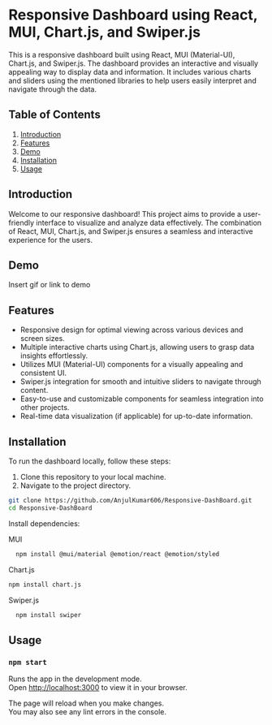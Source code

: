# Responsive Dashboard using React, MUI, Chart.js, and Swiper.js

This is a responsive dashboard built using React, MUI (Material-UI), Chart.js, and Swiper.js. The dashboard provides an interactive and visually appealing way to display data and information. It includes various charts and sliders using the mentioned libraries to help users easily interpret and navigate through the data.

## Table of Contents

1. [Introduction](#introduction)
2. [Features](#features)
3. [Demo](#demo)
4. [Installation](#installation)
5. [Usage](#usage)


## Introduction

Welcome to our responsive dashboard! This project aims to provide a user-friendly interface to visualize and analyze data effectively. The combination of React, MUI, Chart.js, and Swiper.js ensures a seamless and interactive experience for the users.


## Demo

Insert gif or link to demo

## Features

- Responsive design for optimal viewing across various devices and screen sizes.
- Multiple interactive charts using Chart.js, allowing users to grasp data insights effortlessly.
- Utilizes MUI (Material-UI) components for a visually appealing and consistent UI.
- Swiper.js integration for smooth and intuitive sliders to navigate through content.
- Easy-to-use and customizable components for seamless integration into other projects.
- Real-time data visualization (if applicable) for up-to-date information.

## Installation

To run the dashboard locally, follow these steps:

1. Clone this repository to your local machine.
2. Navigate to the project directory.

```bash
git clone https://github.com/AnjulKumar606/Responsive-DashBoard.git
cd Responsive-DashBoard

```
Install dependencies:

MUI

```bash
  npm install @mui/material @emotion/react @emotion/styled
```
Chart.js

```bash
npm install chart.js
```

Swiper.js

```bash
  npm install swiper
```
## Usage
### `npm start`

Runs the app in the development mode.\
Open [http://localhost:3000](http://localhost:3000) to view it in your browser.

The page will reload when you make changes.\
You may also see any lint errors in the console.


